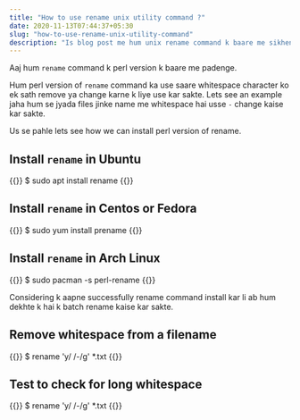 ```yaml
---
title: "How to use rename unix utility command ?"
date: 2020-11-13T07:44:37+05:30
slug: "how-to-use-rename-unix-utility-command"
description: "Is blog post me hum unix rename command k baare me sikhenge."
---
```



Aaj hum `rename` command k perl version k baare me padenge.

Hum perl version of `rename` command ka use saare whitespace character ko ek
sath remove ya change karne k liye use kar sakte. Lets see an example jaha hum
se jyada files jinke name me whitespace hai usse `-` change kaise kar sakte.

Us se pahle lets see how we can install perl version of rename.

## Install `rename` in Ubuntu

{{<clicommand>}}
$ sudo apt install rename
{{</clicommand>}}


## Install `rename` in Centos or Fedora 

{{<clicommand>}}
$ sudo yum install prename
{{</clicommand>}}

## Install `rename` in Arch Linux 

{{<clicommand>}}
$ sudo pacman -s perl-rename
{{</clicommand>}}

Considering k aapne successfully rename command install kar li ab hum dekhte k
hai k batch rename kaise kar sakte.

## Remove whitespace from a filename

{{<clicommand>}}
$ rename 'y/ /-/g' *.txt
{{</clicommand>}}


## Test to check for long whitespace 

{{<clicommand>}}
$ rename 'y/ /-/g' *.txt
{{</clicommand>}}
